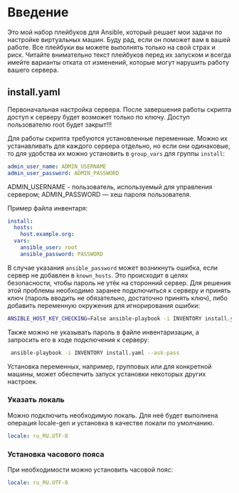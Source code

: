 # Введение

Это мой набор плейбуков для Ansible, который решает мои задачи по настройке виртуальных машин. Буду рад, если он поможет вам в вашей работе. Все плейбуки вы можете выполнять только на свой страх и риск. Читайте внимательно текст плейбуков перед их запуском и всегда имейте варианты отката от изменений, которые могут нарушить работу вашего сервера.

## install.yaml

Первоначальная настройка сервера. После завершения работы скрипта доступ к серверу будет возможет только по ключу. Доступ пользователю root будет закрыт!!!

Для работы скрипта требуются установленные переменные. Можно их устанавливать для каждого сервера отдельно, но если они одинаковые, то для удобства их можно установить в `group_vars` для группы `install`:

```yaml
admin_user_name: ADMIN_USERNAME
admin_user_password: ADMIN_PASSWORD
```

ADMIN_USERNAME - пользователь, используемый для управления сервером;
ADMIN_PASSWORD — хеш пароля пользователя.

Пример файла инвентаря:

```yaml
install:
  hosts:
    host.example.org:
  vars:
    ansible_user: root
    ansible_password: PASSWORD
```

В случае указания `ansible_password` может возникнуть ошибка, если сервер не добавлен в `known_hosts`. Это происходит в целях безопасности, чтобы пароль не утёк на сторонний сервер. Для решения этой проблемы необходимо заранее подключиться к серверу и принять ключ (пароль вводить не обязательно, достаточно принять ключ), либо добавить переменную окружения для игнорирования ошибки:

```bash
ANSIBLE_HOST_KEY_CHECKING=False ansible-playbook -i INVENTORY install.yaml
```

Также можно не указывать пароль в файле инвентаризации, а запросить его в ходе подключения к серверу:

```bash
 ansible-playbook -i INVENTORY install.yaml --ask-pass
```

Установка переменных, например, групповых или для конкретной машины, может обеспечить запуск установки некоторых других настроек.

### Указать локаль

Можно подключить необходимую локаль. Для неё будет выполнена операция locale-gen и установка в качестве локали по умолчанию.

```yaml
locale: ru_RU.UTF-8
```

### Установка часового пояса

При необходимости можно установить часовой пояс:

```yaml
locale: ru_RU.UTF-8
```
